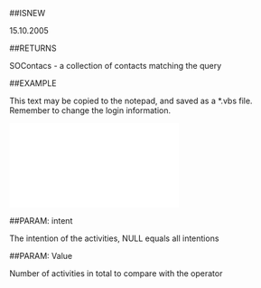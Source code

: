 
##ISNEW

15.10.2005


##RETURNS

SOContacs - a collection of contacts matching the query


##EXAMPLE

This text may be copied to the notepad, and saved as a *.vbs file. Remember to change the login information.

![](..\..\Examples\vbs\SOFind.ContactsWithNumActivitiesNotCompletedPeriod.vbs.txt)


##PARAM: intent

The intention of the activities, NULL equals all intentions


##PARAM: Value

Number of activities in total to compare with the operator

